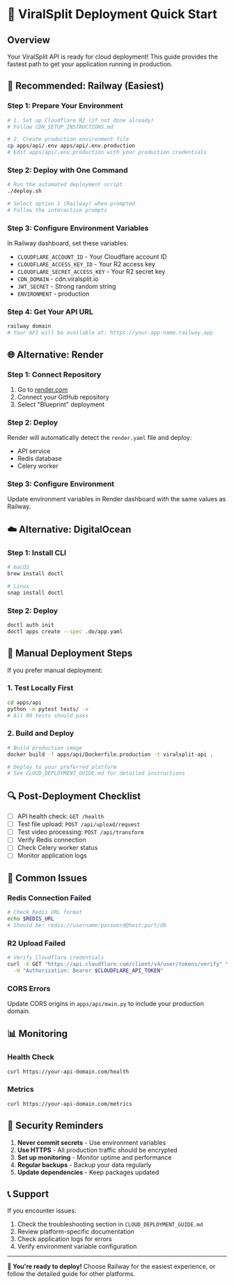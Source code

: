 # 🚀 ViralSplit Deployment Quick Start

## Overview

Your ViralSplit API is ready for cloud deployment! This guide provides the fastest path to get your application running in production.

## 🎯 Recommended: Railway (Easiest)

### Step 1: Prepare Your Environment
```bash
# 1. Set up Cloudflare R2 (if not done already)
# Follow CDN_SETUP_INSTRUCTIONS.md

# 2. Create production environment file
cp apps/api/.env apps/api/.env.production
# Edit apps/api/.env.production with your production credentials
```

### Step 2: Deploy with One Command
```bash
# Run the automated deployment script
./deploy.sh

# Select option 1 (Railway) when prompted
# Follow the interactive prompts
```

### Step 3: Configure Environment Variables
In Railway dashboard, set these variables:
- `CLOUDFLARE_ACCOUNT_ID` - Your Cloudflare account ID
- `CLOUDFLARE_ACCESS_KEY_ID` - Your R2 access key
- `CLOUDFLARE_SECRET_ACCESS_KEY` - Your R2 secret key
- `CDN_DOMAIN` - cdn.viralsplit.io
- `JWT_SECRET` - Strong random string
- `ENVIRONMENT` - production

### Step 4: Get Your API URL
```bash
railway domain
# Your API will be available at: https://your-app-name.railway.app
```

## 🌐 Alternative: Render

### Step 1: Connect Repository
1. Go to [render.com](https://render.com)
2. Connect your GitHub repository
3. Select "Blueprint" deployment

### Step 2: Deploy
Render will automatically detect the `render.yaml` file and deploy:
- API service
- Redis database
- Celery worker

### Step 3: Configure Environment
Update environment variables in Render dashboard with the same values as Railway.

## ☁️ Alternative: DigitalOcean

### Step 1: Install CLI
```bash
# macOS
brew install doctl

# Linux
snap install doctl
```

### Step 2: Deploy
```bash
doctl auth init
doctl apps create --spec .do/app.yaml
```

## 🔧 Manual Deployment Steps

If you prefer manual deployment:

### 1. Test Locally First
```bash
cd apps/api
python -m pytest tests/ -v
# All 90 tests should pass
```

### 2. Build and Deploy
```bash
# Build production image
docker build -f apps/api/Dockerfile.production -t viralsplit-api .

# Deploy to your preferred platform
# See CLOUD_DEPLOYMENT_GUIDE.md for detailed instructions
```

## 🔍 Post-Deployment Checklist

- [ ] API health check: `GET /health`
- [ ] Test file upload: `POST /api/upload/request`
- [ ] Test video processing: `POST /api/transform`
- [ ] Verify Redis connection
- [ ] Check Celery worker status
- [ ] Monitor application logs

## 🚨 Common Issues

### Redis Connection Failed
```bash
# Check Redis URL format
echo $REDIS_URL
# Should be: redis://username:password@host:port/db
```

### R2 Upload Failed
```bash
# Verify Cloudflare credentials
curl -X GET "https://api.cloudflare.com/client/v4/user/tokens/verify" \
  -H "Authorization: Bearer $CLOUDFLARE_API_TOKEN"
```

### CORS Errors
Update CORS origins in `apps/api/main.py` to include your production domain.

## 📊 Monitoring

### Health Check
```bash
curl https://your-api-domain.com/health
```

### Metrics
```bash
curl https://your-api-domain.com/metrics
```

## 🔐 Security Reminders

1. **Never commit secrets** - Use environment variables
2. **Use HTTPS** - All production traffic should be encrypted
3. **Set up monitoring** - Monitor uptime and performance
4. **Regular backups** - Backup your data regularly
5. **Update dependencies** - Keep packages updated

## 📞 Support

If you encounter issues:

1. Check the troubleshooting section in `CLOUD_DEPLOYMENT_GUIDE.md`
2. Review platform-specific documentation
3. Check application logs for errors
4. Verify environment variable configuration

---

**🎉 You're ready to deploy!** Choose Railway for the easiest experience, or follow the detailed guide for other platforms.
